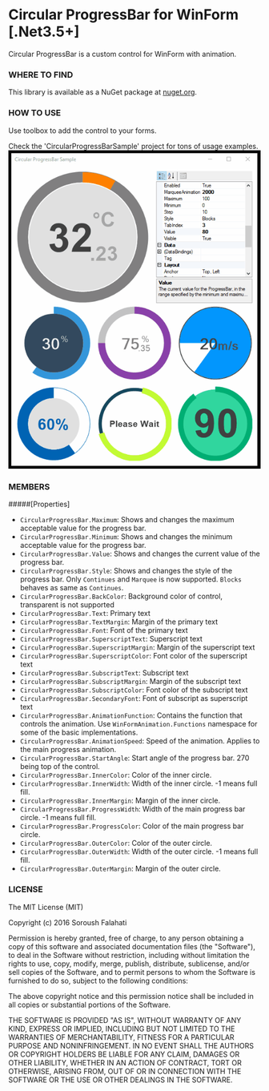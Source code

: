 # Circular ProgressBar for WinForm [.Net3.5+]
Circular ProgressBar is a custom control for WinForm with animation.

### WHERE TO FIND
This library is available as a NuGet package at [nuget.org](https://www.nuget.org/packages/CircularProgressBar/).


### HOW TO USE
Use toolbox to add the control to your forms.

Check the 'CircularProgressBarSample' project for tons of usage examples.
![Screenshot](/screenshot.gif?raw=true "Screenshot")

### MEMBERS
#####[Properties]

* `CircularProgressBar.Maximum`: Shows and changes the maximum acceptable value for the progress bar.
* `CircularProgressBar.Minimum`: Shows and changes the minimum acceptable value for the progress bar.
* `CircularProgressBar.Value`: Shows and changes the current value of the progress bar.
* `CircularProgressBar.Style`: Shows and changes the style of the progress bar. Only `Continues` and `Marquee` is now supported. `Blocks` behaves as same as `Continues`.
* `CircularProgressBar.BackColor`: Background color of control, transparent is not supported
* `CircularProgressBar.Text`: Primary text
* `CircularProgressBar.TextMargin`: Margin of the primary text
* `CircularProgressBar.Font`: Font of the primary text
* `CircularProgressBar.SuperscriptText`: Superscript text
* `CircularProgressBar.SuperscriptMargin`: Margin of the superscript text
* `CircularProgressBar.SuperscriptColor`: Font color of the superscript text
* `CircularProgressBar.SubscriptText`: Subscript text
* `CircularProgressBar.SubscriptMargin`: Margin of the subscript text
* `CircularProgressBar.SubscriptColor`: Font color of the subscript text
* `CircularProgressBar.SecondaryFont`: Font of subscript as superscript text
* `CircularProgressBar.AnimationFunction`: Contains the function that controls the animation. Use `WinFormAnimation.Functions` namespace for some of the basic implementations.
* `CircularProgressBar.AnimationSpeed`: Speed of the animation. Applies to the main progress animation.
* `CircularProgressBar.StartAngle`: Start angle of the progress bar. 270 being top of the control.
* `CircularProgressBar.InnerColor`: Color of the inner circle.
* `CircularProgressBar.InnerWidth`: Width of the inner circle. -1 means full fill.
* `CircularProgressBar.InnerMargin`: Margin of the inner circle.
* `CircularProgressBar.ProgressWidth`: Width of the main progress bar circle. -1 means full fill.
* `CircularProgressBar.ProgressColor`: Color of the main progress bar circle.
* `CircularProgressBar.OuterColor`: Color of the outer circle.
* `CircularProgressBar.OuterWidth`: Width of the outer circle. -1 means full fill.
* `CircularProgressBar.OuterMargin`: Margin of the outer circle.


### LICENSE
The MIT License (MIT)

Copyright (c) 2016 Soroush Falahati

Permission is hereby granted, free of charge, to any person obtaining a copy
of this software and associated documentation files (the "Software"), to deal
in the Software without restriction, including without limitation the rights
to use, copy, modify, merge, publish, distribute, sublicense, and/or sell
copies of the Software, and to permit persons to whom the Software is
furnished to do so, subject to the following conditions:

The above copyright notice and this permission notice shall be included in all
copies or substantial portions of the Software.

THE SOFTWARE IS PROVIDED "AS IS", WITHOUT WARRANTY OF ANY KIND, EXPRESS OR
IMPLIED, INCLUDING BUT NOT LIMITED TO THE WARRANTIES OF MERCHANTABILITY,
FITNESS FOR A PARTICULAR PURPOSE AND NONINFRINGEMENT. IN NO EVENT SHALL THE
AUTHORS OR COPYRIGHT HOLDERS BE LIABLE FOR ANY CLAIM, DAMAGES OR OTHER
LIABILITY, WHETHER IN AN ACTION OF CONTRACT, TORT OR OTHERWISE, ARISING FROM,
OUT OF OR IN CONNECTION WITH THE SOFTWARE OR THE USE OR OTHER DEALINGS IN THE
SOFTWARE.

